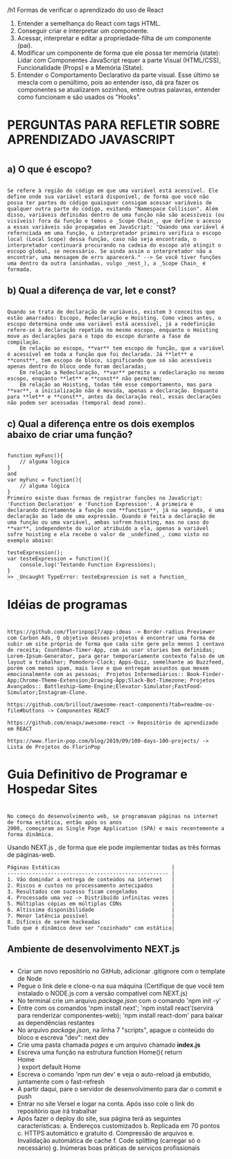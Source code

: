 /h1 Formas de verificar o aprendizado do uso de React
1. Entender a semelhança do React com tags HTML.
2. Conseguir criar e interpretar um componente.
3. Acessar, interpretar e editar a propriedade-filha de um componente (pai).
4. Modificar um componente de forma que ele possa ter memória (state): Lidar com Componentes JavaScript requer a parte Visual (HTML/CSS), Funcionalidade (Props) e a Memória (State).
5. Entender o Comportamento Declarativo da parte visual. Esse último se mescla com o penúltimo, pois ao entender isso, dá pra fazer os componentes se atualizarem sozinhos, entre outras palavras, entender como funcionam e são usados os "Hooks".

# PERGUNTAS PARA REFLETIR SOBRE APRENDIZADO JAVASCRIPT <h1>
## a) O que é escopo? <h2>
    Se refere à região do código em que uma variável está acessível. Ele define onde sua variável estará disponível, de forma que você não possa ter partes do código quaisquer consigam acessar variáveis de qualquer outra parte do código, evitando "Namespace Collision". Além disso, variáveis definidas dentro de uma função não são acessíveis (ou visíveis) fora da função e temos o _Scope Chain_, que define o acesso a essas variáveis são propagadas em JavaScript: "Quando uma variável é refernciada em uma função, o interpretador primeiro verifica o escopo local (Local Scope) dessa função, caso não seja encontrada, o interpretador continuará procurando na cadeia do escopo até atingit o escopo global, se necessário. Se ainda assim o interpretador não a encontrar, uma mensagem de erro aparecerá." --> Se você tiver funções uma dentro da outra (aninhadas, vulgo _nest_), a _Scope Chain_ é formada.

## b) Qual a diferença de var, let e const? <h2>
    Quando se trata de declaração de variáveis, existem 3 conceitos que estão amarrados: Escopo, Redeclaração e Hoisting. Como vimos antes, o escopo determina onde uma variável está acessível, já a redefinição refere-se à declaração repetida no mesmo escopo, enquanto o Hoisting move as declarações para o topo do escopo durante a fase de compilação. 
        Em relação ao escopo, **var** tem escopo de função, que a variável é acessível em toda a função que foi declarada. Já **let** e **const**, tem escopo de bloco, significando que só são acessíveis apenas dentro do bloco onde foram declaradas;
        Em relação a Redeclaração, **var** permite a redeclaração no mesmo escopo, enquanto **let** e **const** não permitem;
        Em relação ao Hoisting, todas têm esse comportamento, mas para **var**, a inicialização não é movida, apenas a declaração. Enquanto para **let** e **const**, antes da declaração real, essas declarações não podem ser acessadas (temporal dead zone).

## c) Qual a diferença entre os dois exemplos abaixo de criar uma função? <h2>
    function myFunc(){
        // alguma lógica
    }
    and
    var myFunc = function(){
        // alguma lógica
    }
    Primeiro existe duas formas de registrar funções no JavaScript: 'Function Declaration' e 'Function Expression'. A primeira é declarando diretamente a função com **function**, já na segunda, é uma declaração ao lado de uma expressão. Quando é feita a declaração de uma função ou uma variável, ambas sofrem hoisting, mas no caso do **var**, independente do valor atribuido a ela, apenas a variável sofre hoisting e ela recebe o valor de _undefined_, como visto no exemplo abaixo:

    testeExpression();
    var testeExpression = function(){
        console.log('Testando Function Expressions);
    }
    >> _Uncaught TypeError: testeExpression is not a function_

# Idéias de programas <h1>
    https://github.com/florinpop17/app-ideas -> Border-radius Previewer com Carbon Ads, O objetivo desses projetos é encontrar uma forma de subir um site próprio de forma que cada site gere pelo menos 1 centavo de receita; Countdown-Timer-App, com as user stories bem definidas; Lorem-Ipsum-Generator, para gerar temporariamente contexto falso de um layout a trabalhar; Pomodoro-Clock; Apps-Quiz, semelhante ao Buzzfeed, porém com menos spam, mais leve e que entregam assuntos que mexem emocionalmente com as pessoas;  Projetos Intermediários:: Book-Finder-App;Chrome-Theme-Extension;Drawing-App;Slack-Bot-Timezone; Projetos Avançados:: Battleship-Game-Engine;Elevator-Simulator;FastFood-Simulator;Instagram-Clone.

    https://github.com/brillout/awesome-react-components?tab=readme-ov-file#buttons -> Componentes REACT

    https://github.com/enaqx/awesome-react -> Repositório de aprendizado em REACT

    https://www.florin-pop.com/blog/2019/09/100-days-100-projects/ -> Lista de Projetos do FlorinPop

# Guia Definitivo de Programar e Hospedar Sites <h1>
    No começo do desenvolvimento web, se programavam páginas na internet de forma estática, então após os anos 
    2000, começaram as Single Page Application (SPA) e mais recentemente a forma dinâmica. 

Usando NEXT.js , de forma que ele pode implementar todas as três formas de páginas-web. 

    Páginas Estáticas                                    | 
    ---------------------------------------------------- |
    1. Vão domindar a entrega de conteúdos na internet   |
    2. Riscos e custos no processamento antecipados      |
    3. Resultados com sucesso ficam congelados           |
    4. Processado uma vez -> Distribuído infinitas vezes |
    5. Múltiplas cópias em múltiplas CDNs                |
    6. Altíssima disponibilidade                         |
    7. Menor latência possível                           |
    8. Difíceis de serem hackeadas                       |
    Tudo que é dinâmico deve ser "cozinhado" com estática|
## Ambiente de desenvolvimento NEXT.js <h2>
- Criar um novo repositório no GitHub, adicionar .gitignore com o template de Node
- Pegue o link dele e clone-o na sua máquina (Certifique de que você tem instalado o NODE.js com a versão compativel com NEXT.js)
- No terminal crie um arquivo _package.json_ com o comando 'npm init -y'
- Entre com os comandos 'npm install next'; 'npm install react'(servirá para renderizar componentes-web); 'npm install react-dom' para baixar as dependências restantes
- No arquivo _package.json_, na linha 7 "scripts", apague o conteúdo do bloco e escreva "dev": next dev
- Crie uma pasta chamada _pages_ e um arquivo chamado **index.js**
- Escreva uma função na estrutura function Home(){
                                                    return <div>Home</div>
                                                }
                                                export default Home
- Escreva o comando 'npm run dev' e veja o auto-reload já embutido, juntamente com o fast-refresh
- A partir daqui, pare o servidor de desenvolvimento para dar o commit e push
- Entrar no site Versel e logar na conta. Após isso cole o link do repositório que irá trabalhar
- Após fazer o deploy do site, sua página terá as seguintes características:
a. Endereços customizados
b. Replicada em 70 pontos
c. HTTPS automático e gratuito
d. Compressão de arquivos
e. Invalidação automática de cache
f. Code splitting (carregar só o necessário)
g. Inúmeras boas práticas de serviços profissionais